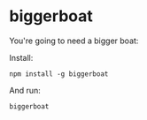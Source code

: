 biggerboat
==========

You're going to need a bigger boat:

Install:
```
npm install -g biggerboat
```

And run:
```
biggerboat
```